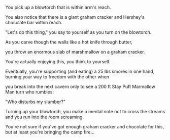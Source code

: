 You pick up a blowtorch that is within arm's reach.

You also notice that there is a giant graham cracker and Hershey's chocolate bar within reach.

"Let's do this thing," you say to yourself as you turn on the blowtorch.

As you carve though the walls like a hot knife through butter, 

you throw an enormous slab of marshmallow on a graham cracker.

You're actually enjoying this, you think to yourself.

Eventually, you're supporting (and eating) a 25 lbs smores in one hand, 
burning your way to freedom with the other when

you break into the next cavern only to see a 200 ft Stay Puft Marmallow Man turn who rumbles:

"Who disturbs my slumber?" 

Turning up your blowtorch, you make a mental note not to cross the streams and you run 
into the room screaming.

You're not sure if you've got enough graham cracker and chocolate for this, but at least you're 
bringing the camp fire... 
